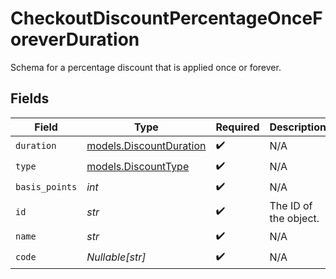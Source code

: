 # CheckoutDiscountPercentageOnceForeverDuration

Schema for a percentage discount that is applied once or forever.


## Fields

| Field                                                    | Type                                                     | Required                                                 | Description                                              |
| -------------------------------------------------------- | -------------------------------------------------------- | -------------------------------------------------------- | -------------------------------------------------------- |
| `duration`                                               | [models.DiscountDuration](../models/discountduration.md) | :heavy_check_mark:                                       | N/A                                                      |
| `type`                                                   | [models.DiscountType](../models/discounttype.md)         | :heavy_check_mark:                                       | N/A                                                      |
| `basis_points`                                           | *int*                                                    | :heavy_check_mark:                                       | N/A                                                      |
| `id`                                                     | *str*                                                    | :heavy_check_mark:                                       | The ID of the object.                                    |
| `name`                                                   | *str*                                                    | :heavy_check_mark:                                       | N/A                                                      |
| `code`                                                   | *Nullable[str]*                                          | :heavy_check_mark:                                       | N/A                                                      |
